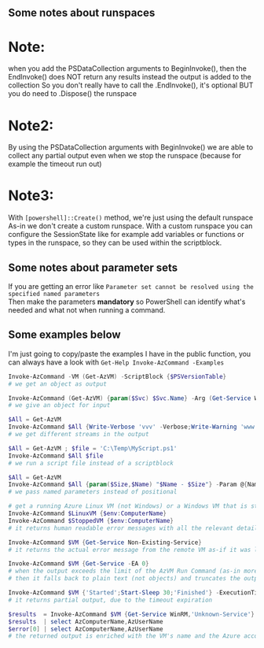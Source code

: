 

## Some notes about runspaces

# Note:
  when you add the PSDataCollection arguments to BeginInvoke(),
  then the EndInvoke() does NOT return any results
  instead the output is added to the collection
  So you don't really have to call the .EndInvoke(), it's optional
  BUT you do need to .Dispose() the runspace
# Note2:
  By using the PSDataCollection arguments with BeginInvoke()
  we are able to collect any partial output even when we stop
  the runspace (because for example the timeout run out)
# Note3:
  With `[powershell]::Create()` method, we're just using the default runspace
  As-in we don't create a custom runspace.
  With a custom runspace you can configure the SessionState
  like for example add variables or functions or types in the
  runspace, so they can be used within the scriptblock.

## Some notes about parameter sets

If you are getting an error like `Parameter set cannot be resolved using the specified named parameters`  
Then make the parameters **mandatory** so PowerShell can identify what's needed and what not when running a command.

## Some examples below

I'm just going to copy/paste the examples I have in the public function, you can always have a look with `Get-Help Invoke-AzCommand -Examples`

```PowerShell
Invoke-AzCommand -VM (Get-AzVM) -ScriptBlock {$PSVersionTable}
# we get an object as output

Invoke-AzCommand (Get-AzVM) {param($Svc) $Svc.Name} -Arg (Get-Service WinRM)
# we give an object for input

$All = Get-AzVM
Invoke-AzCommand $All {Write-Verbose 'vvv' -Verbose;Write-Warning 'www';Write-Output 'aaa'}
# we get different streams in the output

$All = Get-AzVM ; $file = 'C:\Temp\MyScript.ps1'
Invoke-AzCommand $All $file
# we run a script file instead of a scriptblock

$All = Get-AzVM
Invoke-AzCommand $All {param($Size,$Name) "$Name - $Size"} -Param @{Name='John';Size='XL'}
# we pass named parameters instead of positional

# get a running Azure Linux VM (not Windows) or a Windows VM that is stopped (not running)
Invoke-AzCommand $LinuxVM {$env:ComputerName}
Invoke-AzCommand $StoppedVM {$env:ComputerName}
# it returns human readable error messages with all the relevant details

Invoke-AzCommand $VM {Get-Service Non-Existing-Service}
# it returns the actual error message from the remote VM as-if it was local

Invoke-AzCommand $VM {Get-Service -EA 0}
# when the output exceeds the limit of the AzVM Run Command (as-in more than 4kb)
# then it falls back to plain text (not objects) and truncates the output as needed

Invoke-AzCommand $VM {'Started';Start-Sleep 30;'Finished'} -ExecutionTimeout 10
# it returns partial output, due to the timeout expiration

$results  = Invoke-AzCommand $VM {Get-Service WinRM,'Unknown-Service'}
$results  | select AzComputerName,AzUserName
$error[0] | select AzComputerName,AzUserName
# the returned output is enriched with the VM's name and the Azure account that ran it
```